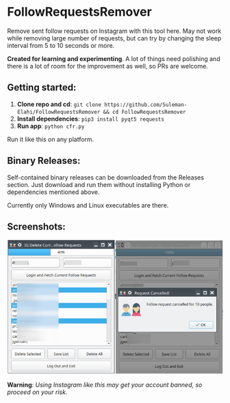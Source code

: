 # FollowRequestsRemover

Remove sent follow requests on Instagram with this tool here. May not work while removing large number of requests, but can try by changing the sleep interval from 5 to 10 seconds or more.

**Created for learning and experimenting**. A lot of things need polishing and there is a lot of room for the improvement as well, so PRs are welcome.

## Getting started:

 1. **Clone repo and cd**: `git clone https://github.com/Suleman-Elahi/FollowRequestsRemover && cd FollowRequestsRemover`
 2. **Install dependencies**: `pip3 install pyqt5 requests`
 3. **Run app**: `python cfr.py`

Run it like this on any platform.

## Binary Releases:

Self-contained binary releases can be downloaded from the Releases section. Just download and run them without installing Python or dependencies mentioned above.

Currently only Windows and Linux executables are there.

## Screenshots:

![image info](./screenshots/CFRDeleter.png)

**Warning**: *Using Instagram like this may get your account banned, so proceed on your risk*.
